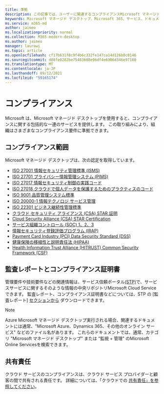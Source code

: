 ```yaml
---
title: 準拠
description: この記事では、ユーザーに関連するコンプライアンスMicrosoft マネージド デスクトップ。
keywords: Microsoft マネージド デスクトップ、Microsoft 365、サービス、ドキュメント
ms.service: m365-md
author: jaimeo
ms.localizationpriority: normal
ms.collection: M365-modern-desktop
ms.author: jaimeo
manager: laurawi
ms.topic: article
ms.openlocfilehash: cf17b631f8c9f4b6c332fe147ca14d126b8c0146
ms.sourcegitcommit: d08fe0282be75483608e96df4e6986d346e97180
ms.translationtype: MT
ms.contentlocale: ja-JP
ms.lasthandoff: 09/12/2021
ms.locfileid: "59165174"
---
```

# <a name="compliance"></a>コンプライアンス

Microsoft は、Microsoft マネージド デスクトップを使用すると、コンプライアンスに関する包括的な一連のサービスを提供します。 この取り組みにより、組織はさまざまなコンプライアンス要件に準拠できます。

## <a name="compliance-coverage"></a>コンプライアンス範囲

Microsoft マネージド デスクトップは、次の認定を取得しています。

- [ISO 27001 情報セキュリティ管理標準 (ISMS)](/compliance/regulatory/offering-ISO-27001)
- [ISO 27701 プライバシー情報管理システム (PIMS)](/compliance/regulatory/offering-iso-27701)
- [ISO 27017 情報セキュリティ制御の実践コード](/compliance/regulatory/offering-ISO-27017)
- [ISO 27018 クラウドで個人データを保護するためのプラクティスのコード](/compliance/regulatory/offering-ISO-27018)
- [ISO 9001 品質管理システム標準](/compliance/regulatory/offering-ISO-9001)
- [ISO 20000-1 情報テクノロジ サービス管理](/compliance/regulatory/offering-ISO-20000-1-2011)
- [ISO 22301 ビジネス継続性管理標準](/compliance/regulatory/offering-ISO-22301)
- [クラウド セキュリティ アライアンス (CSA) STAR 証明](/compliance/regulatory/offering-CSA-STAR-Attestation)
- [Cloud Security Alliance (CSA) STAR Certification](/compliance/regulatory/offering-CSA-Star-Certification)
- [サービス組織コントロール (SOC) 1、2、3](/compliance/regulatory/offering-SOC)
- [情報セキュリティ登録評価プログラム (IRAP)](/compliance/regulatory/offering-ccsl-irap-australia)
- [Payment Card Industry (PCI) Data Security Standard (DSS)](/compliance/regulatory/offering-PCI-DSS)
- [健康保険の移植性と説明責任法 (HIPAA)](/compliance/regulatory/offering-hipaa-hitech)
- [Health Information Trust Alliance (HITRUST) Common Security Framework (CSF)](/compliance/regulatory/offering-hitrust)


## <a name="auditor-reports-and-compliance-certificates"></a>監査レポートとコンプライアンス証明書

管理要件や技術要件などの関連情報は、サービス信頼ポータル[(STP)](https://servicetrust.microsoft.com/)で、サービスサービスに関するそのような情報の中央リポジトリMicrosoft Cloud Serviceできます。 監査レポート、コンプライアンス証明書などについては、STP の [監査レポート] [セクションから](https://servicetrust.microsoft.com/ViewPage/MSComplianceGuide) ダウンロードできます。

> [!NOTE]
> Azure Microsoft マネージド デスクトップ実行される場合、関連するドキュメントには通常、"Microsoft Azure、Dynamics 365、その他のオンライン サービス" などのファイル名があります。 これらのドキュメントでは、通常、カテゴリ "Microsoft マネージド デスクトップ" または "監視 + 管理" のMicrosoft Online Servicesを検索できます。

## <a name="shared-responsibility"></a>共有責任

クラウド サービスのコンプライアンスは、クラウド サービス プロバイダーと顧客の間で共有される責任です。 詳細については、「クラウドでの [共有責任」を参照してください](/azure/security/fundamentals/shared-responsibility)。